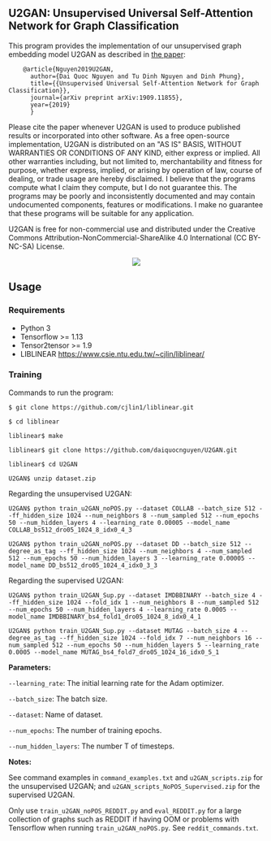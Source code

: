 ## U2GAN: Unsupervised Universal Self-Attention Network for Graph Classification

This program provides the implementation of our unsupervised graph embedding model U2GAN as described in [the paper]():

        @article{Nguyen2019U2GAN,
          author={Dai Quoc Nguyen and Tu Dinh Nguyen and Dinh Phung},
          title={{Unsupervised Universal Self-Attention Network for Graph Classification}},
          journal={arXiv preprint arXiv:1909.11855},
          year={2019}
          }
  
Please cite the paper whenever U2GAN is used to produce published results or incorporated into other software. As a free open-source implementation, U2GAN is distributed on an "AS IS" BASIS, WITHOUT WARRANTIES OR CONDITIONS OF ANY KIND, either express or implied. All other warranties including, but not limited to, merchantability and fitness for purpose, whether express, implied, or arising by operation of law, course of dealing, or trade usage are hereby disclaimed. I believe that the programs compute what I claim they compute, but I do not guarantee this. The programs may be poorly and inconsistently documented and may contain undocumented components, features or modifications. I make no guarantee that these programs will be suitable for any application.

U2GAN is free for non-commercial use and distributed under the Creative Commons Attribution-NonCommercial-ShareAlike 4.0 International (CC BY-NC-SA) License. 

<p align="center">
	<img src="https://github.com/daiquocnguyen/U2GAN/blob/master/U2GAN.png">
</p>

## Usage

### Requirements
- Python 3
- Tensorflow >= 1.13
- Tensor2tensor >= 1.9
- LIBLINEAR https://www.csie.ntu.edu.tw/~cjlin/liblinear/

### Training
Commands to run the program:

	$ git clone https://github.com/cjlin1/liblinear.git
	
	$ cd liblinear
	
	liblinear$ make
	
	liblinear$ git clone https://github.com/daiquocnguyen/U2GAN.git
	
	liblinear$ cd U2GAN
	
	U2GAN$ unzip dataset.zip
	
Regarding the unsupervised U2GAN:

	U2GAN$ python train_u2GAN_noPOS.py --dataset COLLAB --batch_size 512 --ff_hidden_size 1024 --num_neighbors 8 --num_sampled 512 --num_epochs 50 --num_hidden_layers 4 --learning_rate 0.00005 --model_name COLLAB_bs512_dro05_1024_8_idx0_4_3
	
	U2GAN$ python train_u2GAN_noPOS.py --dataset DD --batch_size 512 --degree_as_tag --ff_hidden_size 1024 --num_neighbors 4 --num_sampled 512 --num_epochs 50 --num_hidden_layers 3 --learning_rate 0.00005 --model_name DD_bs512_dro05_1024_4_idx0_3_3

Regarding the supervised U2GAN:

	U2GAN$ python train_U2GAN_Sup.py --dataset IMDBBINARY --batch_size 4 --ff_hidden_size 1024 --fold_idx 1 --num_neighbors 8 --num_sampled 512 --num_epochs 50 --num_hidden_layers 4 --learning_rate 0.0005 --model_name IMDBBINARY_bs4_fold1_dro05_1024_8_idx0_4_1
	
	U2GAN$ python train_U2GAN_Sup.py --dataset MUTAG --batch_size 4 --degree_as_tag --ff_hidden_size 1024 --fold_idx 7 --num_neighbors 16 --num_sampled 512 --num_epochs 50 --num_hidden_layers 5 --learning_rate 0.0005 --model_name MUTAG_bs4_fold7_dro05_1024_16_idx0_5_1
	
**Parameters:** 

`--learning_rate`: The initial learning rate for the Adam optimizer.

`--batch_size`: The batch size.

`--dataset`: Name of dataset.

`--num_epochs`: The number of training epochs.

`--num_hidden_layers`: The number T of timesteps.

**Notes:**

See command examples in `command_examples.txt` and `u2GAN_scripts.zip` for the unsupervised U2GAN; and `u2GAN_scripts_NoPOS_Supervised.zip` for the supervised U2GAN.

Only use `train_u2GAN_noPOS_REDDIT.py` and `eval_REDDIT.py` for a large collection of graphs such as REDDIT if having OOM or problems with Tensorflow when running `train_u2GAN_noPOS.py`. See `reddit_commands.txt`. 
